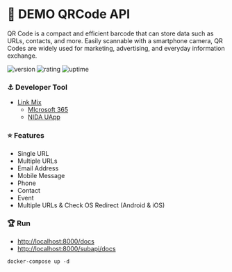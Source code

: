 # 🎉 DEMO QRCode API

QR Code is a compact and efficient barcode that can store data such as URLs, contacts, and more. Easily scannable with a smartphone camera, QR Codes are widely used for marketing, advertising, and everyday information exchange.

![version](https://img.shields.io/badge/version-1.0-blue)
![rating](https://img.shields.io/badge/rating-★★★★★-yellow)
![uptime](https://img.shields.io/badge/uptime-100%25-brightgreen)

### ⚓ Developer Tool

- [Link Mix](https://linkmix.co)
  - [MIcrosoft 365](https://linkmix.co/14572088)
  - [NIDA UApp](https://linkmix.co/14595825)

### ⭐ Features

- Single URL
- Multiple URLs
- Email Address
- Mobile Message
- Phone
- Contact
- Event
- Multiple URLs & Check OS Redirect (Android & iOS)

### 🏆 Run

- [http://localhost:8000/docs](http://localhost:8000/docs)
- [http://localhost:8000/subapi/docs](http://localhost:8000/subapi/docs)

```shell
docker-compose up -d
```
